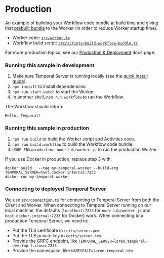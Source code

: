 # Production

An example of building your Workflow code bundle at build time and giving that [prebuilt bundle](https://docs.temporal.io/docs/typescript/production-deploy#prebuild-the-worker) to the Worker (in order to reduce Worker startup time).

- Worker code: [`src/worker.ts`](./src/worker.ts)
- Workflow build script: [`src/scripts/build-workflow-bundle.ts`](./src/scripts/build-workflow-bundle.ts)

For more production topics, see our [Production & Deployment](https://docs.temporal.io/docs/typescript/production-deploy) docs page.

### Running this sample in development

1. Make sure Temporal Server is running locally (see the [quick install guide](https://docs.temporal.io/docs/server/quick-install/)).
1. `npm install` to install dependencies.
1. `npm run start.watch` to start the Worker.
1. In another shell, `npm run workflow` to run the Workflow.

The Workflow should return:

```
Hello, Temporal!
```

### Running this sample in production

1. `npm run build` to build the Worker script and Activities code.
2. `npm run build:workflow` to build the Workflow code bundle.
3. `NODE_ENV=production node lib/worker.js` to run the production Worker.

If you use Docker in production, replace step 3 with:

```
docker build . --tag my-temporal-worker --build-arg TEMPORAL_SERVER=host.docker.internal:7233
docker run my-temporal-worker
```

### Connecting to deployed Temporal Server

We use [`src/connection.ts`](./src/connection.ts) for connecting to Temporal Server from both the Client and Worker. When connecting to Temporal Server running on our local machine, the defaults (`localhost:7233` for `node lib/worker.js` and `host.docker.internal:7233` for Docker) work. When connecting to a production Temporal Server, we need to:

- Put the TLS certificate in `certs/server.pem`
- Put the TLS private key in `certs/server.key`
- Provide the GRPC endpoint, like `TEMPORAL_SERVER=loren.temporal-dev.tmprl.cloud:7233`
- Provide the namespace, like `NAMESPACE=loren.temporal-dev`
